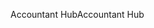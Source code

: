 <span data-ttu-id="cbe71-101">Accountant Hub</span><span class="sxs-lookup"><span data-stu-id="cbe71-101">Accountant Hub</span></span>
